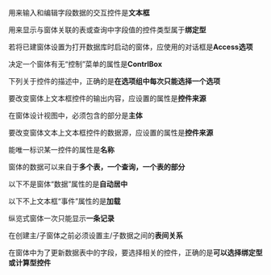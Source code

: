用来输入和编辑字段数据的交互控件是**文本框**

用来显示与窗体关联的表或查询中字段值的控件类型属于**绑定型**

若将已建窗体设置为打开数据库时启动的窗体，应使用的对话框是**Access选项**

决定一个窗体有无“控制”菜单的属性是**ContrlBox**

下列关于控件的描述中，正确的是**在选项组中每次只能选择一个选项**

要改变窗体上文本框控件的输出内容，应设置的属性是**控件来源**

在窗体设计视图中，必须包含的部分是**主体**

要改变窗体文本上文本框控件的数据源，应设置的属性是**控件来源**

能唯一标识某一控件的属性是**名称**

窗体的数据可以来自于**多个表，一个查询，一个表的部分**

以下不是窗体“数据”属性的是**自动居中**

以下不上文本框“事件”属性的是**加载**

纵览式窗体一次只能显示**一条记录**

在创建主/子窗体之前必须设置主/子数据之间的**表间关系**

在窗体中为了更新数据表中的字段，要选择相关的控件，正确的是**可以选择绑定型或计算型控件**

